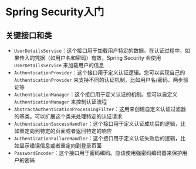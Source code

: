 # Spring Security入门

## 关键接口和类

- `UserDetailsService`：这个接口用于加载用户特定的数据。在认证过程中，如果传入的凭据（如用户名和密码）有效，Spring Security 会使用 `UserDetailsService` 来加载用户的信息
- `AuthenticationProvider`：这个接口用于定义认证逻辑。您可以实现自己的 `AuthenticationProvider` 来支持不同的认证机制，比如用户名/密码、两步验证等
- `AuthenticationManager`：这个接口用于定义认证的机制。您可以自定义 `AuthenticationManager` 来控制认证流程
- `AbstractAuthenticationProcessingFilter`：这用来创建自定义认证过滤器的基类。可以扩展这个类来处理特定的认证请求
- `AuthenticationSuccessHandler`：这个接口用于定义认证成功后的逻辑，比如重定向到特定的页面或者返回特定的响应
- `AuthenticationFailureHandler`：这个接口用于定义认证失败后的逻辑，比如显示错误信息或者重定向到登录页面
- `PasswordEncoder`：这个接口用于密码编码。应该使用强密码编码器来保护用户的密码